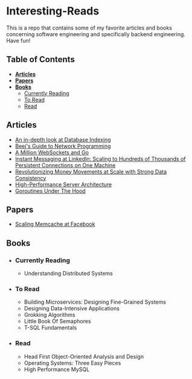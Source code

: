 # **Interesting-Reads**

This is a repo that contains some of my favorite articles and books concerning software engineering and specifically backend engineering. Have fun!

## **Table of Contents**
- [**Articles**](#articles)
- [**Papers**](#papers)
- [**Books**](#books)
    * [Currently Reading](#currently-reading)
    * [To Read](#to-read)
    * [Read](#read)

## **Articles**
- [An in-depth look at Database Indexing](https://www.freecodecamp.org/news/database-indexing-at-a-glance-bb50809d48bd/)
- [Beej's Guide to Network Programming](https://beej.us/guide/bgnet/html/)
- [A Million WebSockets and Go](https://www.freecodecamp.org/news/million-websockets-and-go-cc58418460bb/)
- [Instant Messaging at LinkedIn: Scaling to Hundreds of Thousands of Persistent Connections on One Machine](https://engineering.linkedin.com/blog/2016/10/instant-messaging-at-linkedin--scaling-to-hundreds-of-thousands-)
- [Revolutionizing Money Movements at Scale with Strong Data Consistency](https://eng.uber.com/money-scale-strong-data/)
- [High-Performance Server Architecture](http://pl.atyp.us/content/tech/servers.html)
- [Goroutines Under The Hood](https://osmh.dev/posts/goroutines-under-the-hood)

## **Papers**
- [Scaling Memcache at Facebook](https://www.usenix.org/system/files/conference/nsdi13/nsdi13-final170_update.pdf)


## **Books**
- ### **Currently Reading**
   - Understanding Distributed Systems

   
- ### **To Read**
   - Building Microservices: Designing Fine-Grained Systems
   - Designing Data-Intensive Applications
   - Grokking Algorithms
   - Little Book Of Semaphores
   - T-SQL Fundamentals

- ### **Read**
   - Head First Object-Oriented Analysis and Design
   - Operating Systems: Three Easy Pieces  
   - High Performance MySQL

